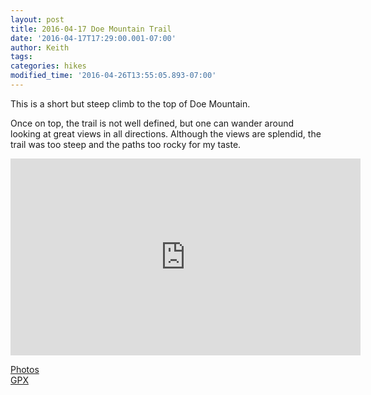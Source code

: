 ```yaml
---
layout: post
title: 2016-04-17 Doe Mountain Trail
date: '2016-04-17T17:29:00.001-07:00'
author: Keith
tags: 
categories: hikes
modified_time: '2016-04-26T13:55:05.893-07:00'
---
```


This is a short but steep climb to the top of Doe Mountain.

Once on top, the trail is not well defined, but one can wander around looking at
great views in all directions. Although the views are splendid,
the trail was too steep and the paths too rocky for my taste.  
  
<div class="embed-responsive embed-responsive-16by9">
  <iframe width="560" height="315" src="https://www.youtube.com/embed/s2OUbbhJNag" frameborder="0" allow="accelerometer; autoplay; encrypted-media; gyroscope; picture-in-picture" allowfullscreen></iframe>
</div>
  
[Photos](https://goo.gl/photos/5PNxmGwbbLASKRfA9)  
[GPX](https://drive.google.com/file/d/0B05YxhE9Av-PZFNWMDBDajJab0U/view?usp=sharing)  
  
